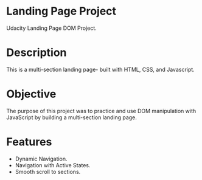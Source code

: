 # Landing Page Project

Udacity Landing Page DOM Project.

# Description

This is a  multi-section landing page- built with HTML, CSS, and Javascript.

# Objective

The purpose of this project was to practice and use DOM manipulation with JavaScript by building a multi-section landing page.

# Features

- Dynamic Navigation.
- Navigation with Active States.
- Smooth scroll to sections.